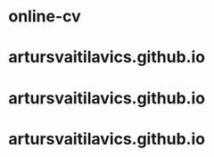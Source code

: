 # online-cv
# artursvaitilavics.github.io
# artursvaitilavics.github.io
# artursvaitilavics.github.io
